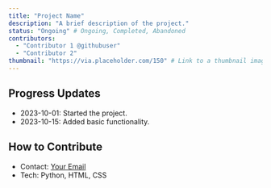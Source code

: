 ```yaml
---
title: "Project Name"
description: "A brief description of the project."
status: "Ongoing" # Ongoing, Completed, Abandoned
contributors:
  - "Contributor 1 @githubuser"
  - "Contributor 2"
thumbnail: "https://via.placeholder.com/150" # Link to a thumbnail image
---
```


## Progress Updates
- 2023-10-01: Started the project.
- 2023-10-15: Added basic functionality.

## How to Contribute
- Contact: [Your Email](mailto:example@example.com)
- Tech: Python, HTML, CSS